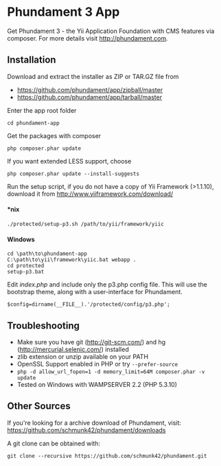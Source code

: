 Phundament 3 App
================

Get Phundament 3 - the Yii Application Foundation with CMS features via composer.
For more details visit http://phundament.com.


Installation
------------

Download and extract the installer as ZIP or TAR.GZ file from

* https://github.com/phundament/app/zipball/master
* https://github.com/phundament/app/tarball/master

Enter the app root folder

```
cd phundament-app
```

Get the packages with composer

```
php composer.phar update
```

If you want extended LESS support, choose

```
php composer.phar update --install-suggests
```



Run the setup script, if you do not have a copy of Yii Framework (>1.1.10), download it from http://www.yiiframework.com/download/

#### *nix
```
./protected/setup-p3.sh /path/to/yii/framework/yiic
```

#### Windows
```
cd \path\to\phundament-app
C:\path\to\yii\framework\yiic.bat webapp .
cd protected
setup-p3.bat
```


Edit *index.php* and include only the p3.php config file. This will use the bootstrap theme, along with a user-interface for Phundament.

```
$config=dirname(__FILE__).'/protected/config/p3.php';
```


 
 
Troubleshooting
---------------
 
 * Make sure you have git (http://git-scm.com/) and hg (http://mercurial.selenic.com/) installed
 * zlib extension or unzip available on your PATH
 * OpenSSL Support enabled in PHP or try ```--prefer-source```
 * ```php -d allow_url_fopen=1 -d memory_limit=64M composer.phar -v update```
 * Tested on Windows with WAMPSERVER 2.2 (PHP 5.3.10)
 

Other Sources
-------------
If you're looking for a archive download of Phundament, visit: https://github.com/schmunk42/phundament/downloads

A git clone can be obtained with:
```
git clone --recursive https://github.com/schmunk42/phundament.git
```